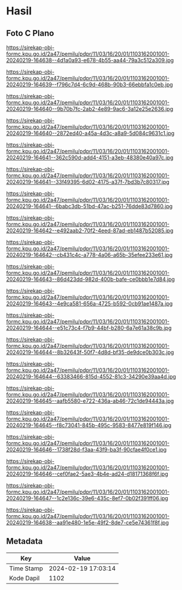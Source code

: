 # Hasil

## Foto C Plano

https://sirekap-obj-formc.kpu.go.id/2a47/pemilu/pdpr/11/03/16/20/01/1103162001001-20240219-164638--4d1a0a93-e678-4b55-aa44-79a3c512a309.jpg

https://sirekap-obj-formc.kpu.go.id/2a47/pemilu/pdpr/11/03/16/20/01/1103162001001-20240219-164639--f796c7d4-6c9d-468b-90b3-66ebbfa1c0eb.jpg

https://sirekap-obj-formc.kpu.go.id/2a47/pemilu/pdpr/11/03/16/20/01/1103162001001-20240219-164640--9b70b7fc-2ab2-4e89-9ac6-3a12e25e2636.jpg

https://sirekap-obj-formc.kpu.go.id/2a47/pemilu/pdpr/11/03/16/20/01/1103162001001-20240219-164640--2872ed40-a45a-4d3c-a8a9-5d084c9631c1.jpg

https://sirekap-obj-formc.kpu.go.id/2a47/pemilu/pdpr/11/03/16/20/01/1103162001001-20240219-164641--362c590d-add4-4151-a3eb-48380e40a97c.jpg

https://sirekap-obj-formc.kpu.go.id/2a47/pemilu/pdpr/11/03/16/20/01/1103162001001-20240219-164641--33f49395-6d02-4175-a37f-7bd3b7c80317.jpg

https://sirekap-obj-formc.kpu.go.id/2a47/pemilu/pdpr/11/03/16/20/01/1103162001001-20240219-164641--6babc3db-51bd-47ac-b251-76dde83d7860.jpg

https://sirekap-obj-formc.kpu.go.id/2a47/pemilu/pdpr/11/03/16/20/01/1103162001001-20240219-164642--e492aab2-70f2-4eed-87ad-eb1487b52085.jpg

https://sirekap-obj-formc.kpu.go.id/2a47/pemilu/pdpr/11/03/16/20/01/1103162001001-20240219-164642--cb431c4c-a778-4a06-a65b-35efee233e61.jpg

https://sirekap-obj-formc.kpu.go.id/2a47/pemilu/pdpr/11/03/16/20/01/1103162001001-20240219-164643--86d423dd-982d-400b-bafe-ce0bbb1e7d84.jpg

https://sirekap-obj-formc.kpu.go.id/2a47/pemilu/pdpr/11/03/16/20/01/1103162001001-20240219-164643--4e9ca581-656a-4725-b592-0cb91ae1487a.jpg

https://sirekap-obj-formc.kpu.go.id/2a47/pemilu/pdpr/11/03/16/20/01/1103162001001-20240219-164644--e51c73c4-f7b9-44bf-b280-6a7e61a38c9b.jpg

https://sirekap-obj-formc.kpu.go.id/2a47/pemilu/pdpr/11/03/16/20/01/1103162001001-20240219-164644--8b32643f-50f7-4d8d-bf35-de9dce0b303c.jpg

https://sirekap-obj-formc.kpu.go.id/2a47/pemilu/pdpr/11/03/16/20/01/1103162001001-20240219-164644--63383466-815d-4552-81c3-34290e39aa4d.jpg

https://sirekap-obj-formc.kpu.go.id/2a47/pemilu/pdpr/11/03/16/20/01/1103162001001-20240219-164645--aafb5580-e722-436a-ab46-72c1de94443a.jpg

https://sirekap-obj-formc.kpu.go.id/2a47/pemilu/pdpr/11/03/16/20/01/1103162001001-20240219-164645--f8c73041-845b-495c-9583-8477e819f146.jpg

https://sirekap-obj-formc.kpu.go.id/2a47/pemilu/pdpr/11/03/16/20/01/1103162001001-20240219-164646--1738f28d-f3aa-43f9-ba3f-90cfae4f0ce1.jpg

https://sirekap-obj-formc.kpu.go.id/2a47/pemilu/pdpr/11/03/16/20/01/1103162001001-20240219-164646--cef0fae2-5ae3-4b4e-ad24-d18171368f6f.jpg

https://sirekap-obj-formc.kpu.go.id/2a47/pemilu/pdpr/11/03/16/20/01/1103162001001-20240219-164647--1c2e136c-39e6-435c-8ef7-0b02f391ff06.jpg

https://sirekap-obj-formc.kpu.go.id/2a47/pemilu/pdpr/11/03/16/20/01/1103162001001-20240219-164638--aa91e480-1e5e-49f2-8de7-ce5e74361f8f.jpg


## Metadata

| Key        | Value               |
| ---------- | ------------------- |
| Time Stamp | 2024-02-19 17:03:14 |
| Kode Dapil | 1102                |



